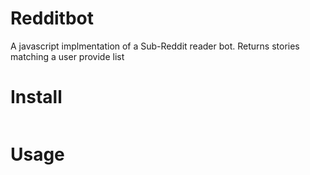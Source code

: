 Redditbot
=========
A javascript implmentation of a Sub-Reddit reader bot. Returns
stories matching a user provide list


Install
=======
```code
```



Usage
======
```code
```
